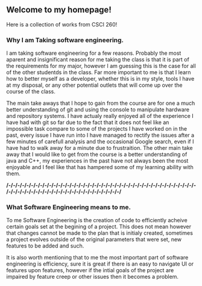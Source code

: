 ## Welcome to my homepage!

Here is a collection of works from CSCI 260!

### Why I am Taking software engineering.

I am taking software engineering for a few reasons.  Probably the most aparent and insignificant reason for me taking the class is that it is part of the requirements for my major, however I am guessing this is the case for all of the other studentds in the class.  Far more important to me is that I learn how to better myself as a developer, whether this is in my style, tools I have at my disposal, or any other potential outlets that will come up over the course of the class.

The main take aways that I hope to gain from the course are for one a much better understanding of git and using the console to manipulate hardware and repository systems. I have actualy really enjoyed all of the experience I have had with git so far due to the fact that it does not feel like an impossible task compare to some of the projects I have worked on in the past, every issue I have run into I have managed to rectify the issues after a few minutes of carefull analysis and the occasional Google search, even if I have had to walk away for a minute due to frustraition.  The other main take away that I would like to get from the course is a better understanding of java and C++, my experiences in the past have not always been the most enjoyable and I feel like that has hampered some of my learning ability with them.


__/-/-/-/-/-/-/-/-/-/-/-/-/-/-/-/-/-/-/-/-/-/-/-/-/-/-/-/-/-/-/-/-/-/-/-/-/-/-/-/-/-/-/-/-/-/-/-/-/-/-/-/-/-/-/-/-/-/-/-/-/-/-/-/-/-/-/-/__


### What Software Engineering means to me.

To me Software Engineering is the creation of code to efficiently acheive certain goals set at the begining of a project.  This does not mean however that changes cannot be made to the plan that is initialy created, sometimes a project evolves outside of the original parameters that were set, new features to be added and such.

It is also worth mentioning that to me the most important part of software engineering is efficiency, sure it is great if there is an easy to navigate UI or features upon features, however if the intial goals of the project are impaired by feature creep or other issues then it becomes a problem.

